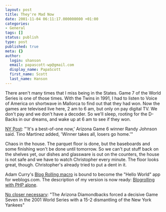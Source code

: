 ```yaml
---
layout: post
title: They're Mad Now
date: 2001-11-04 06:11:17.000000000 +01:00
categories:
- General
tags: []
status: publish
type: post
published: true
meta: {}
author:
  login: shanson
  email: papascott-wp@gmail.com
  display_name: PapaScott
  first_name: Scott
  last_name: Hanson
---
```

<p>There aren't many times that I miss being in the States. Game 7 of the World Series is one of those times. With the Twins in 1991, I had to listen to Voice of America on shortwave in Mallorca to find out that they had won. Now the games are televised live here, 2 am to 6 am, but only on pay digital TV. We don't pay and we don't have a decoder. So we'll sleep, rooting for the D-Backs in our dreams, and wake up at 6 am to see if they won.</p>
<p><a href="http://www.nypost.com/news/nationalnews/33361.htm">NY Post</a>: "'It's a best-of-one now,' Arizona Game 6 winner Randy Johnson said. Tino Martinez added, 'Winner takes all, losers go home.'"</p>
<p>Chaos in the house. The parquet floor is done, but the baseboards and some finishing won't be done until tomorrow. So we can't put stuff back on the shelves yet, our dishes and glassware is out on the counters, the house is not safe and we have to watch Christopher every minute. The floor looks great, though. Christopher's already tried to put a dent in it.</p>
<p>Adam Curry's <a href="http://www.curry.com/discuss/msgReader$801#theBlogRollingMacro">Blog Rolling macro</a> is bound to become the "Hello World" app for weblogs.com. The description of my version is now ready: <a href="http://shanson.editthispage.com/stories/storyReader$778">Blogrolling with PHP alone</a>.</p>
<p><a href="http://sports.yahoo.com/mlb/recaps/20011103/nyyari.html">No closer necessary</a>: "The Arizona Diamondbacks forced a decisive Game Seven in the 2001 World Series with a 15-2 dismantling of the New York Yankees"</p>
